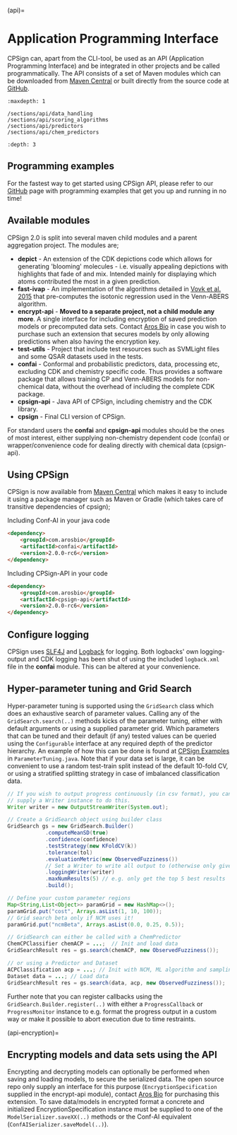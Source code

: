 (api)=

# Application Programming Interface

CPSign can, apart from the CLI-tool, be used as an API (Application Programming Interface) and be integrated in other projects and be called programmatically. The API consists of a set of Maven modules which can be downloaded from [Maven Central](https://central.sonatype.com/namespace/com.arosbio) or built directly from the source code at [GitHub](https://github.com/arosbio/cpsign/).

```{toctree}
:maxdepth: 1

/sections/api/data_handling
/sections/api/scoring_algorithms
/sections/api/predictors
/sections/api/chem_predictors
```

```{contents} Table of Contents
:depth: 3
```

## Programming examples

For the fastest way to get started using CPSign API, please refer to our [GitHub](https://github.com/arosbio/cpsign-examples) page with programming examples that get you up and running in no time!

## Available modules
CPSign 2.0 is split into several maven child modules and a parent aggregation project. The modules are;
* **depict** - An extension of the CDK depictions code which allows for generating 'blooming' molecules - i.e. visually appealing depictions with highlights that fade of and mix. Intended mainly for displaying which atoms contributed the most in a given prediction.
* **fast-ivap** - An implementation of the algorithms detailed in [Vovk et al. 2015](http://alrw.net/articles/13.pdf) that pre-computes the isotonic regression used in the Venn-ABERS algorithm.
* **encrypt-api** - **Moved to a separate project, not a child module any more**. A single interface for including encryption of saved prediction models or precomputed data sets. Contact [Aros Bio](https://arosbio.com) in case you wish to purchase such an extension that secures models by only allowing predictions when also having the encryption key.
* **test-utils** - Project that include test resources such as SVMLight files and some QSAR datasets used in the tests.
* **confai** - Conformal and probabilistic predictors, data, processing etc, excluding CDK and chemistry specific code. Thus provides a software package that allows training CP and Venn-ABERS models for non-chemical data, without the overhead of including the complete CDK package.
* **cpsign-api** - Java API of CPSign, including chemistry and the CDK library.
* **cpsign** - Final CLI version of CPSign.

For standard users the **confai** and **cpsign-api** modules should be the ones of most interest, either supplying non-chemistry dependent code (confai) or wrapper/convenience code for dealing directly with chemical data (cpsign-api). 

## Using CPSign

CPSign is now available from [Maven Central](https://central.sonatype.com/namespace/com.arosbio) which makes it easy to include it using a package manager such as Maven or Gradle (which takes care of transitive dependencies of cpsign);

Including Conf-AI in your java code
```html
<dependency>
    <groupId>com.arosbio</groupId>
    <artifactId>confai</artifactId>
    <version>2.0.0-rc6</version>
</dependency>
```

Including CPSign-API in your code
```html
<dependency>
    <groupId>com.arosbio</groupId>
    <artifactId>cpsign-api</artifactId>
    <version>2.0.0-rc6</version>
</dependency>
```

## Configure logging

CPSign uses [SLF4J](http://www.slf4j.org/) and [Logback](http://logback.qos.ch/) for logging. Both logbacks' own logging-output and CDK logging has been shut of using the included `logback.xml` file in the **confai** module. This can be altered at your convenience. 

## Hyper-parameter tuning and Grid Search

Hyper-parameter tuning is supported using the `GridSearch` class which does an exhaustive search of parameter values. Calling any of the `GridSearch.search(..)` methods kicks of the parameter tuning, either with default arguments or using a supplied parameter grid. Which parameters that can be tuned and their default (if any) tested values can be queried using the `Configurable` interface at any required depth of the predictor hierarchy. An example of how this can be done is found at [CPSign Examples](https://github.com/arosbio/cpsign-examples) in `ParameterTuning.java`. Note that if your data set is large, it can be convenient to use a random test-train split instead of the default 10-fold CV, or using a stratified splitting strategy in case of imbalanced classification data.

```java
// If you wish to output progress continuously (in csv format), you can 
// supply a Writer instance to do this. 
Writer writer = new OutputStreamWriter(System.out);

// Create a GridSearch object using builder class
GridSearch gs = new GridSearch.Builder()
			.computeMeanSD(true)
			.confidence(confidence)
			.testStrategy(new KFoldCV(k))
			.tolerance(tol)
			.evaluationMetric(new ObservedFuzziness())
			// Set a Writer to write all output to (otherwise only give you the 'n' optimal results)
			.loggingWriter(writer)
            .maxNumResults(5) // e.g. only get the top 5 best results
			.build();

// Define your custom parameter regions
Map<String,List<Object>> paramGrid = new HashMap<>();
paramGrid.put("cost", Arrays.asList(1, 10, 100));
// Grid search beta only if NCM uses it!
paramGrid.put("ncmBeta", Arrays.asList(0.0, 0.25, 0.5));

// GridSearch can either be called with a ChemPredictor 
ChemCPClassifier chemACP = ...;  // Init and load data
GridSearchResult res = gs.search(chemACP, new ObservedFuzziness());

// or using a Predictor and Dataset
ACPClassification acp = ...; // Init with NCM, ML algorithm and sampling strategy
Dataset data = ...; // Load data
GridSearchResult res = gs.search(data, acp, new ObservedFuzziness());
```

Further note that you can register callbacks using the `GridSearch.Builder.register(..)` with either a `ProgressCallback` or `ProgressMonitor` instance to e.g. format the progress output in a custom way or make it possible to abort execution due to time restraints. 

(api-encryption)=

## Encrypting models and data sets using the API

Encrypting and decrypting models can optionally be performed when saving and loading models, to secure the serialized data. The open source repo only supply an interface for this purpose (`EncryptionSpecification` supplied in the encrypt-api module), contact [Aros Bio](mailto:ola.spjuth@arosbio.com) for purchasing this extension. To save data/models in encrypted format a concrete and initialized EncryptionSpecification instance must be supplied to one of the `ModelSerializer.saveXX(..)` methods or the Conf-AI equivalent (`ConfAISerializer.saveModel(..)`).


